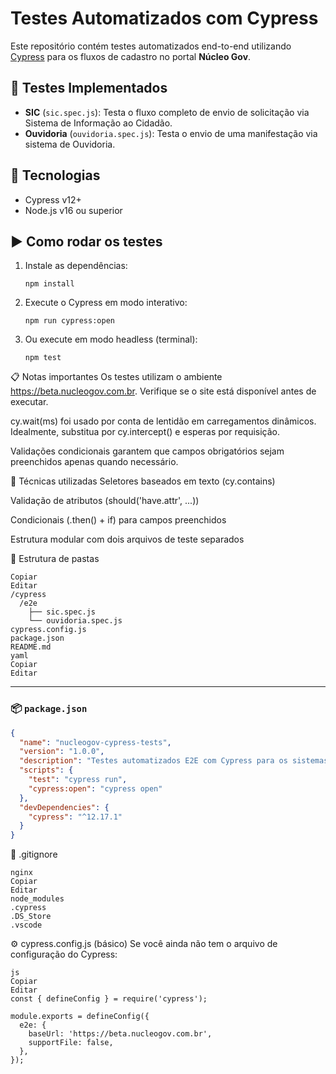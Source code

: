 # Testes Automatizados com Cypress

Este repositório contém testes automatizados end-to-end utilizando [Cypress](https://www.cypress.io/) para os fluxos de cadastro no portal **Núcleo Gov**.

## 🧪 Testes Implementados

- **SIC** (`sic.spec.js`): Testa o fluxo completo de envio de solicitação via Sistema de Informação ao Cidadão.
- **Ouvidoria** (`ouvidoria.spec.js`): Testa o envio de uma manifestação via sistema de Ouvidoria.

## 🚀 Tecnologias

- Cypress v12+
- Node.js v16 ou superior

## ▶️ Como rodar os testes

1. Instale as dependências:
   ```
   npm install

2. Execute o Cypress em modo interativo:
   ```
   npm run cypress:open

3. Ou execute em modo headless (terminal):
   ```
   npm test

📋 Notas importantes
Os testes utilizam o ambiente https://beta.nucleogov.com.br. Verifique se o site está disponível antes de executar.

cy.wait(ms) foi usado por conta de lentidão em carregamentos dinâmicos. Idealmente, substitua por cy.intercept() e esperas por requisição.

Validações condicionais garantem que campos obrigatórios sejam preenchidos apenas quando necessário.

🧠 Técnicas utilizadas
Seletores baseados em texto (cy.contains)

Validação de atributos (should('have.attr', ...))

Condicionais (.then() + if) para campos preenchidos

Estrutura modular com dois arquivos de teste separados

📁 Estrutura de pastas
```
Copiar
Editar
/cypress
  /e2e
    ├── sic.spec.js
    └── ouvidoria.spec.js
cypress.config.js
package.json
README.md
yaml
Copiar
Editar
```

---

### 📦 `package.json`

```json
{
  "name": "nucleogov-cypress-tests",
  "version": "1.0.0",
  "description": "Testes automatizados E2E com Cypress para os sistemas SIC e Ouvidoria da Núcleo Gov",
  "scripts": {
    "test": "cypress run",
    "cypress:open": "cypress open"
  },
  "devDependencies": {
    "cypress": "^12.17.1"
  }
}
```
📁 .gitignore
```
nginx
Copiar
Editar
node_modules
.cypress
.DS_Store
.vscode
```
⚙️ cypress.config.js (básico)
Se você ainda não tem o arquivo de configuração do Cypress:
```
js
Copiar
Editar
const { defineConfig } = require('cypress');

module.exports = defineConfig({
  e2e: {
    baseUrl: 'https://beta.nucleogov.com.br',
    supportFile: false,
  },
});
```
